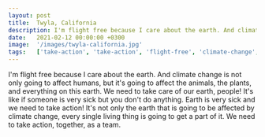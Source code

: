 ```yaml
---
layout: post
title:  Twyla, California
description: I'm flight free because I care about the earth. And climate change is not only going to affect humans, but it's going to affect the animals, the plant...
date:   2021-02-12 00:00:00 +0300
image:  '/images/twyla-california.jpg'
tags:   ['take-action', 'take-action', 'flight-free', 'climate-change', 'climate-change', 'take-care', 'affect-humans', 'care']
---
```

I'm flight free because I care about the earth. And climate change is not only going to affect humans, but it's going to affect the animals, the plants, and everything on this earth. We need to take care of our earth, people! It's like if someone is very sick but you don't do anything. Earth is very sick and we need to take action! It's not only the earth that is going to be affected by climate change, every single living thing is going to get a part of it. We need to take action, together, as a team.

